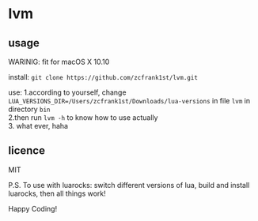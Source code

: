 # lvm

## usage

WARINIG: fit for macOS X 10.10

install:
`git clone https://github.com/zcfrank1st/lvm.git`

use:
1.according to yourself, change `LUA_VERSIONS_DIR=/Users/zcfrank1st/Downloads/lua-versions` in file `lvm` in directory `bin` <br>
2.then run `lvm -h` to know how to use actually <br>
3. what ever, haha <br>

## licence
MIT

P.S.
To use with luarocks: switch different versions of lua, build and install luarocks, then all things work!

Happy Coding!



